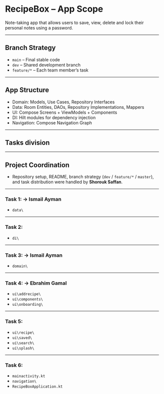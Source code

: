 # RecipeBox – App Scope
Note-taking app that allows users to save, view, delete and lock their personal notes using a password.
 
---

## Branch Strategy

- `main` – Final stable code
- `dev` – Shared development branch
- `feature/*` – Each team member’s task

---

## App Structure

- Domain: Models, Use Cases, Repository Interfaces  
- Data: Room Entities, DAOs, Repository Implementations, Mappers  
- UI: Compose Screens + ViewModels + Components  
- DI: Hilt modules for dependency injection  
- Navigation: Compose Navigation Graph
  
---
## Tasks division
---
## Project Coordination

- Repository setup, README, branch strategy (`dev` / `feature/*` / `master`), and task distribution were handled by **Shorouk Saffan**.

---
### Task 1: -> Ismail Ayman
  - `data\`
    
---

### Task 2:
  - `di\`

---

### Task 3: -> Ismail Ayman
  - `domain\`

---

### Task 4: -> Ebrahim Gamal
  - `ui\addrecipe\` 
  - `ui\components\` 
  - `ui\onboarding\` 

---

### Task 5:
  - `ui\recipe\` 
  - `ui\saved\` 
  - `ui\search\`
 - `ui\splash\` 

---

### Task 6:
  - `mainactivity.kt`
  - `navigation\`
  - `RecipeBoxApplication.kt`

